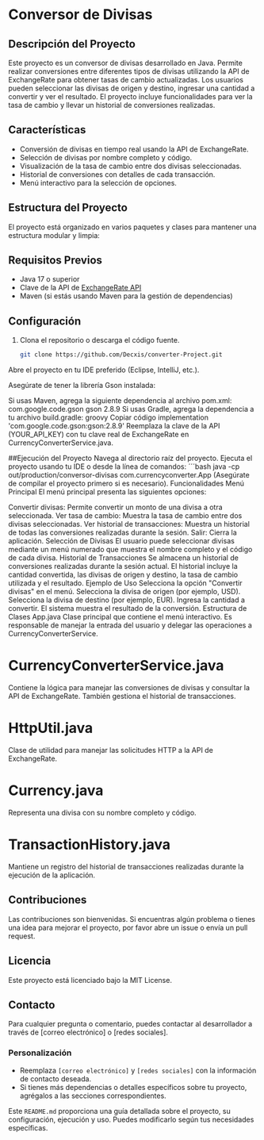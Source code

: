 # Conversor de Divisas

## Descripción del Proyecto
Este proyecto es un conversor de divisas desarrollado en Java. Permite realizar conversiones entre diferentes tipos de divisas utilizando la API de ExchangeRate para obtener tasas de cambio actualizadas. Los usuarios pueden seleccionar las divisas de origen y destino, ingresar una cantidad a convertir y ver el resultado. El proyecto incluye funcionalidades para ver la tasa de cambio y llevar un historial de conversiones realizadas.

## Características
- Conversión de divisas en tiempo real usando la API de ExchangeRate.
- Selección de divisas por nombre completo y código.
- Visualización de la tasa de cambio entre dos divisas seleccionadas.
- Historial de conversiones con detalles de cada transacción.
- Menú interactivo para la selección de opciones.

## Estructura del Proyecto
El proyecto está organizado en varios paquetes y clases para mantener una estructura modular y limpia:


## Requisitos Previos
- Java 17 o superior
- Clave de la API de [ExchangeRate API](https://www.exchangerate-api.com/)
- Maven (si estás usando Maven para la gestión de dependencias)

## Configuración

1. Clona el repositorio o descarga el código fuente.
   ```bash
   git clone https://github.com/Decxis/converter-Project.git
Abre el proyecto en tu IDE preferido (Eclipse, IntelliJ, etc.).

Asegúrate de tener la librería Gson instalada:

Si usas Maven, agrega la siguiente dependencia al archivo pom.xml:
<dependency>
    <groupId>com.google.code.gson</groupId>
    <artifactId>gson</artifactId>
    <version>2.8.9</version>
</dependency>
Si usas Gradle, agrega la dependencia a tu archivo build.gradle:
groovy
Copiar código
implementation 'com.google.code.gson:gson:2.8.9'
Reemplaza la clave de la API (YOUR_API_KEY) con tu clave real de ExchangeRate en CurrencyConverterService.java.

##Ejecución del Proyecto
Navega al directorio raíz del proyecto.
Ejecuta el proyecto usando tu IDE o desde la línea de comandos:
´´´bash
java -cp out/production/conversor-divisas com.currencyconverter.App
(Asegúrate de compilar el proyecto primero si es necesario).
Funcionalidades
Menú Principal
El menú principal presenta las siguientes opciones:

Convertir divisas: Permite convertir un monto de una divisa a otra seleccionada.
Ver tasa de cambio: Muestra la tasa de cambio entre dos divisas seleccionadas.
Ver historial de transacciones: Muestra un historial de todas las conversiones realizadas durante la sesión.
Salir: Cierra la aplicación.
Selección de Divisas
El usuario puede seleccionar divisas mediante un menú numerado que muestra el nombre completo y el código de cada divisa.
Historial de Transacciones
Se almacena un historial de conversiones realizadas durante la sesión actual. El historial incluye la cantidad convertida, las divisas de origen y destino, la tasa de cambio utilizada y el resultado.
Ejemplo de Uso
Selecciona la opción "Convertir divisas" en el menú.
Selecciona la divisa de origen (por ejemplo, USD).
Selecciona la divisa de destino (por ejemplo, EUR).
Ingresa la cantidad a convertir.
El sistema muestra el resultado de la conversión.
Estructura de Clases
App.java
Clase principal que contiene el menú interactivo. Es responsable de manejar la entrada del usuario y delegar las operaciones a CurrencyConverterService.

# CurrencyConverterService.java
Contiene la lógica para manejar las conversiones de divisas y consultar la API de ExchangeRate. También gestiona el historial de transacciones.

# HttpUtil.java
Clase de utilidad para manejar las solicitudes HTTP a la API de ExchangeRate.

# Currency.java
Representa una divisa con su nombre completo y código.

# TransactionHistory.java
Mantiene un registro del historial de transacciones realizadas durante la ejecución de la aplicación.

## Contribuciones
Las contribuciones son bienvenidas. Si encuentras algún problema o tienes una idea para mejorar el proyecto, por favor abre un issue o envía un pull request.

## Licencia
Este proyecto está licenciado bajo la MIT License.
## Contacto
Para cualquier pregunta o comentario, puedes contactar al desarrollador a través de [correo electrónico] o [redes sociales].

### Personalización
- Reemplaza `[correo electrónico]` y `[redes sociales]` con la información de contacto deseada.
- Si tienes más dependencias o detalles específicos sobre tu proyecto, agrégalos a las secciones correspondientes.

Este `README.md` proporciona una guía detallada sobre el proyecto, su configuración, ejecución y uso. Puedes modificarlo según tus necesidades específicas.
